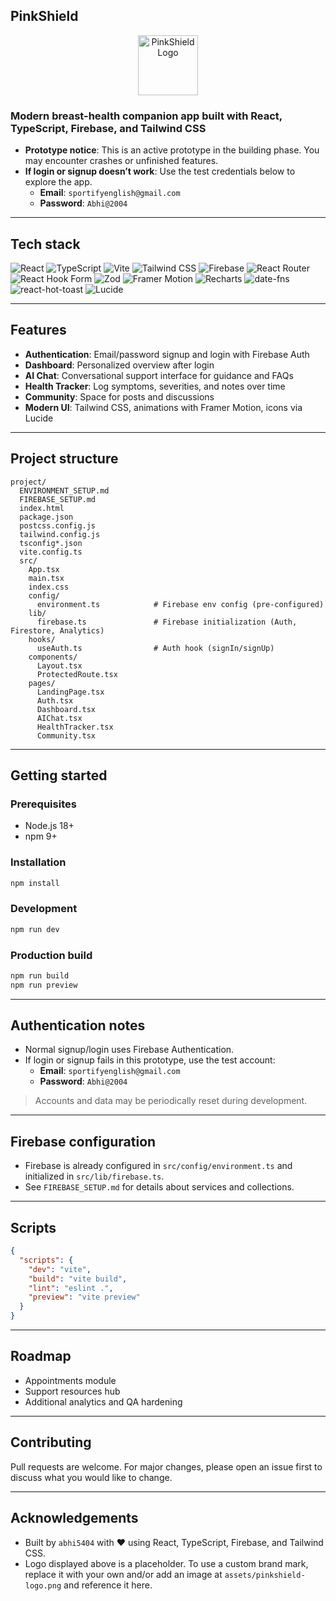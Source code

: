 ## PinkShield

<p align="center">
  <img src="https://img.icons8.com/?size=200&id=CD5k7Z3VAbLw&format=png&color=FF2D55" alt="PinkShield Logo" height="96" />
</p>

### Modern breast-health companion app built with React, TypeScript, Firebase, and Tailwind CSS

- **Prototype notice**: This is an active prototype in the building phase. You may encounter crashes or unfinished features.
- **If login or signup doesn’t work**: Use the test credentials below to explore the app.
  - **Email**: `sportifyenglish@gmail.com`
  - **Password**: `Abhi@2004`

---

## Tech stack

<p>
  <img alt="React" src="https://img.shields.io/badge/React-18-20232a?style=for-the-badge&logo=react&logoColor=61DAFB" />
  <img alt="TypeScript" src="https://img.shields.io/badge/TypeScript-5-3178C6?style=for-the-badge&logo=typescript&logoColor=white" />
  <img alt="Vite" src="https://img.shields.io/badge/Vite-5-646CFF?style=for-the-badge&logo=vite&logoColor=white" />
  <img alt="Tailwind CSS" src="https://img.shields.io/badge/Tailwind_CSS-3-38B2AC?style=for-the-badge&logo=tailwindcss&logoColor=white" />
  <img alt="Firebase" src="https://img.shields.io/badge/Firebase-12-FFCA28?style=for-the-badge&logo=firebase&logoColor=black" />
  <img alt="React Router" src="https://img.shields.io/badge/React_Router-7-CA4245?style=for-the-badge&logo=react-router&logoColor=white" />
  <img alt="React Hook Form" src="https://img.shields.io/badge/React_Hook_Form-7-EC5990?style=for-the-badge&logo=reacthookform&logoColor=white" />
  <img alt="Zod" src="https://img.shields.io/badge/Zod-4-3E67B1?style=for-the-badge" />
  <img alt="Framer Motion" src="https://img.shields.io/badge/Framer_Motion-12-0055FF?style=for-the-badge&logo=framer&logoColor=white" />
  <img alt="Recharts" src="https://img.shields.io/badge/Recharts-3-22D3EE?style=for-the-badge" />
  <img alt="date-fns" src="https://img.shields.io/badge/date--fns-4-00897B?style=for-the-badge" />
  <img alt="react-hot-toast" src="https://img.shields.io/badge/react--hot--toast-2-FF6B6B?style=for-the-badge" />
  <img alt="Lucide" src="https://img.shields.io/badge/Lucide-0.344-111?style=for-the-badge" />
</p>

---

## Features

- **Authentication**: Email/password signup and login with Firebase Auth
- **Dashboard**: Personalized overview after login
- **AI Chat**: Conversational support interface for guidance and FAQs
- **Health Tracker**: Log symptoms, severities, and notes over time
- **Community**: Space for posts and discussions
- **Modern UI**: Tailwind CSS, animations with Framer Motion, icons via Lucide

---

## Project structure

```text
project/
  ENVIRONMENT_SETUP.md
  FIREBASE_SETUP.md
  index.html
  package.json
  postcss.config.js
  tailwind.config.js
  tsconfig*.json
  vite.config.ts
  src/
    App.tsx
    main.tsx
    index.css
    config/
      environment.ts            # Firebase env config (pre-configured)
    lib/
      firebase.ts               # Firebase initialization (Auth, Firestore, Analytics)
    hooks/
      useAuth.ts                # Auth hook (signIn/signUp)
    components/
      Layout.tsx
      ProtectedRoute.tsx
    pages/
      LandingPage.tsx
      Auth.tsx
      Dashboard.tsx
      AIChat.tsx
      HealthTracker.tsx
      Community.tsx
```

---

## Getting started

### Prerequisites
- Node.js 18+
- npm 9+

### Installation
```bash
npm install
```

### Development
```bash
npm run dev
```

### Production build
```bash
npm run build
npm run preview
```

---

## Authentication notes

- Normal signup/login uses Firebase Authentication.
- If login or signup fails in this prototype, use the test account:
  - **Email**: `sportifyenglish@gmail.com`
  - **Password**: `Abhi@2004`

> Accounts and data may be periodically reset during development.

---

## Firebase configuration

- Firebase is already configured in `src/config/environment.ts` and initialized in `src/lib/firebase.ts`.
- See `FIREBASE_SETUP.md` for details about services and collections.

---

## Scripts

```json
{
  "scripts": {
    "dev": "vite",
    "build": "vite build",
    "lint": "eslint .",
    "preview": "vite preview"
  }
}
```

---

## Roadmap

- Appointments module
- Support resources hub
- Additional analytics and QA hardening

---

## Contributing

Pull requests are welcome. For major changes, please open an issue first to discuss what you would like to change.

---

## Acknowledgements

- Built by `abhi5404` with ❤️ using React, TypeScript, Firebase, and Tailwind CSS.
- Logo displayed above is a placeholder. To use a custom brand mark, replace it with your own and/or add an image at `assets/pinkshield-logo.png` and reference it here.



